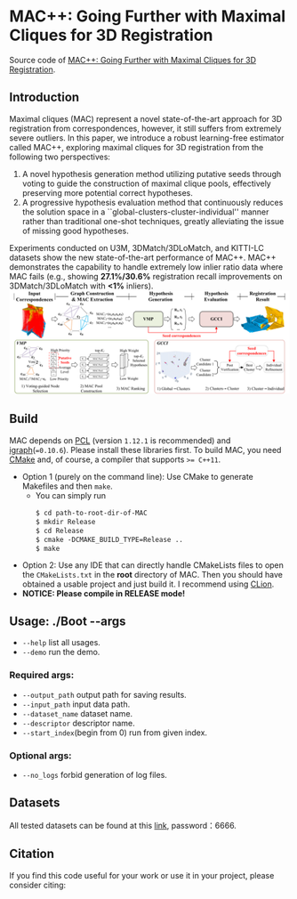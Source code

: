 # MAC++: Going Further with Maximal Cliques for 3D Registration
Source code of [MAC++: Going Further with Maximal Cliques for 3D Registration](). 

## Introduction
Maximal cliques (MAC) represent a novel state-of-the-art approach for 3D registration from correspondences, however, it still suffers from extremely severe outliers. In this paper, we introduce a robust learning-free estimator called MAC++, exploring maximal cliques for 3D registration from the following two perspectives:
1) A novel hypothesis generation method utilizing putative seeds through voting to guide the construction of maximal clique pools, effectively preserving more potential correct hypotheses. 
2) A progressive hypothesis evaluation method that continuously reduces the solution space in a ``global-clusters-cluster-individual'' manner rather than traditional one-shot techniques, greatly alleviating the issue of missing good hypotheses. 

Experiments conducted on U3M, 3DMatch/3DLoMatch, and KITTI-LC datasets show the new state-of-the-art performance of MAC++. MAC++ demonstrates the capability to handle extremely low inlier ratio data where MAC fails (e.g., showing **27.1\%/30.6\%** registration recall improvements on 3DMatch/3DLoMatch with **<1\%** inliers).
![](figures/pipeline.png)

## Build
MAC depends on [PCL](https://github.com/PointCloudLibrary/pcl/tags) (version `1.12.1` is recommended) and [igraph](https://github.com/igraph/igraph/tags)(`=0.10.6`). Please install these libraries first.
To build MAC, you need [CMake](https://cmake.org/download/) and, of course, a compiler that supports `>= C++11`.
- Option 1 (purely on the command line): Use CMake to generate Makefiles and then `make`.
    - You can simply run
      ```
      $ cd path-to-root-dir-of-MAC
      $ mkdir Release
      $ cd Release
      $ cmake -DCMAKE_BUILD_TYPE=Release ..
      $ make
      ```
- Option 2: Use any IDE that can directly handle CMakeLists files to open the `CMakeLists.txt` in the **root** directory of MAC. Then you should have obtained a usable project and just build it. I recommend using [CLion](https://www.jetbrains.com/clion/).
- **NOTICE: Please compile in RELEASE mode!**

## Usage: ./Boot --args
* `--help` list all usages.
* `--demo` run the demo.
### Required args:
* `--output_path` output path for saving results.
* `--input_path` input data path.
* `--dataset_name` dataset name.
* `--descriptor` descriptor name.
* `--start_index`(begin from 0) run from given index.
### Optional args:
* `--no_logs` forbid generation of log files.

## Datasets
All tested datasets can be found at this [link](https://pan.baidu.com/s/1ZCCWQykKbbYYFsnLC9z6iA?pwd=6666), password：6666.

## Citation
If you find this code useful for your work or use it in your project, please consider citing:
```

```
